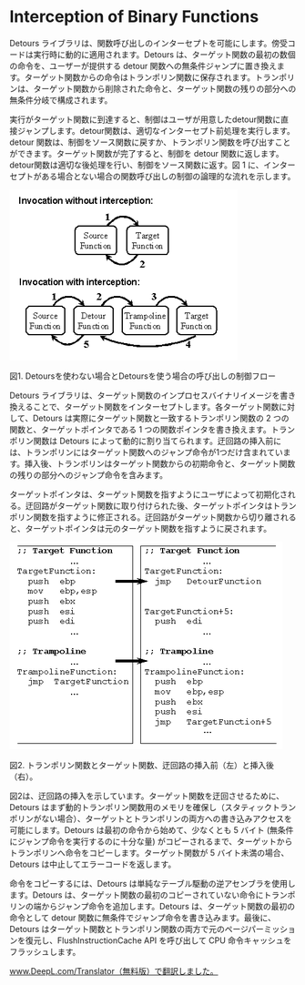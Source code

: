 # Interception of Binary Functions
Detours ライブラリは、関数呼び出しのインターセプトを可能にします。傍受コードは実行時に動的に適用されます。Detours は、ターゲット関数の最初の数個の命令を、ユーザーが提供する detour 関数への無条件ジャンプに置き換えます。ターゲット関数からの命令はトランポリン関数に保存されます。トランポリンは、ターゲット関数から削除された命令と、ターゲット関数の残りの部分への無条件分岐で構成されます。

実行がターゲット関数に到達すると、制御はユーザが用意したdetour関数に直接ジャンプします。detour関数は、適切なインターセプト前処理を実行します。detour 関数は、制御をソース関数に戻すか、トランポリン関数を呼び出すことができます。ターゲット関数が完了すると、制御を detour 関数に返します。detour関数は適切な後処理を行い、制御をソース関数に返す。図 1 に、インターセプトがある場合とない場合の関数呼び出しの制御の論理的な流れを示します。

![](img/2020-04-10-17-10-02.png)

図1. Detoursを使わない場合とDetoursを使う場合の呼び出しの制御フロー

Detours ライブラリは、ターゲット関数のインプロセスバイナリイメージを書き換えることで、ターゲット関数をインターセプトします。各ターゲット関数に対して、Detours は実際にターゲット関数と一致するトランポリン関数の 2 つの関数と、ターゲットポインタである 1 つの関数ポインタを書き換えます。トランポリン関数は Detours によって動的に割り当てられます。迂回路の挿入前には、トランポリンにはターゲット関数へのジャンプ命令が1つだけ含まれています。挿入後、トランポリンはターゲット関数からの初期命令と、ターゲット関数の残りの部分へのジャンプ命令を含みます。

ターゲットポインタは、ターゲット関数を指すようにユーザによって初期化される。迂回路がターゲット関数に取り付けられた後、ターゲットポインタはトランポリン関数を指すように修正される。迂回路がターゲット関数から切り離されると、ターゲットポインタは元のターゲット関数を指すように戻されます。

![](img/2020-04-10-17-10-10.png)

図2. トランポリン関数とターゲット関数、迂回路の挿入前（左）と挿入後（右）。

図2は、迂回路の挿入を示しています。ターゲット関数を迂回させるために、Detours はまず動的トランポリン関数用のメモリを確保し（スタティックトランポリンがない場合）、ターゲットとトランポリンの両方への書き込みアクセスを可能にします。Detours は最初の命令から始めて、少なくとも 5 バイト (無条件にジャンプ命令を実行するのに十分な量) がコピーされるまで、ターゲットからトランポリンへ命令をコピーします。ターゲット関数が 5 バイト未満の場合、Detours は中止してエラーコードを返します。

命令をコピーするには、Detours は単純なテーブル駆動の逆アセンブラを使用します。Detours は、ターゲット関数の最初のコピーされていない命令にトランポリンの端からジャンプ命令を追加します。Detours は、ターゲット関数の最初の命令として detour 関数に無条件でジャンプ命令を書き込みます。最後に、Detours はターゲット関数とトランポリン関数の両方で元のページパーミッションを復元し、FlushInstructionCache API を呼び出して CPU 命令キャッシュをフラッシュします。

www.DeepL.com/Translator（無料版）で翻訳しました。